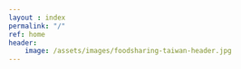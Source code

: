 ```yaml
---
layout : index
permalink: "/"
ref: home
header:
    image: /assets/images/foodsharing-taiwan-header.jpg
---
```





